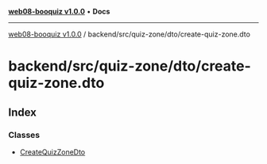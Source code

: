 [**web08-booquiz v1.0.0**](../../../../../README.md) • **Docs**

***

[web08-booquiz v1.0.0](../../../../../modules.md) / backend/src/quiz-zone/dto/create-quiz-zone.dto

# backend/src/quiz-zone/dto/create-quiz-zone.dto

## Index

### Classes

- [CreateQuizZoneDto](classes/CreateQuizZoneDto.md)
